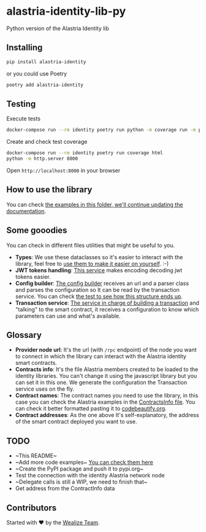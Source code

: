 # alastria-identity-lib-py

Python version of the Alastria Identity lib

## Installing

```bash
pip install alastria-identity
```

or you could use Poetry

```bash
poetry add alastria-identity
```

## Testing

Execute tests

```bash
docker-compose run --rm identity poetry run python -m coverage run -m pytest alastria_identity -v .
```

Create and check test coverage

```bash
docker-compose run --rm identity poetry run coverage html
python -m http.server 8000
```

Open `http://localhost:8000` in your browser

## How to use the library

You can check [the examples in this folder, we'll continue updating the documentation](https://github.com/Wealize/alastria-identity-lib-py/tree/main/alastria_identity/examples).

## Some gooodies

You can check in different files utilities that might be useful to you.

- **Types**: We use these dataclasses so it's easier to interact with the library, feel free to [use them to make it easier on yourself](https://github.com/Wealize/alastria-identity-lib-py/tree/main/alastria_identity/types). :-)
- **JWT tokens handling**: [This service](https://github.com/Wealize/alastria-identity-lib-py/blob/main/alastria_identity/services/tokens.py) makes encoding decoding jwt tokens easier.
- **Config builder**: [The config builder](https://github.com/Wealize/alastria-identity-lib-py/blob/main/alastria_identity/services/config_builder.py) receives an url and a parser class and parses the configuration so It can be read by the transaction service. You can check [the test to see how this structure ends up](https://github.com/Wealize/alastria-identity-lib-py/blob/main/alastria_identity/tests/test_parsers.py).
- **Transaction service**: [The service in charge of building a transaction](https://github.com/Wealize/alastria-identity-lib-py/tree/main/alastria_identity/services/transaction_service.py) and "talking" to the smart contract, it receives a configuration to know which parameters can use and what's available.

## Glossary

- **Provider node url**: It's the url (with `/rpc` endpoint) of the node you want to connect in which the library can interact with the Alastria identity
  smart contracts.
- **Contracts info**: It's the file Alastria members created to be loaded to the identity libraries. You can't change it using the javascript library but you can set it in this one. We generate the configuration the Transaction service uses on the fly.
- **Contract names**: The contract names you need to use the library, in this case you can check the Alastria examples in the [ContractsInfo file]( 'https://raw.githubusercontent.com/alastria/alastria-identity/master/contracts/ContractInfo.md'). You can check it better formatted pasting it to [codebeautify.org](https://codebeautify.org/python-formatter-beautifier).
- **Contract addresses**: As the one above It's self-explanatory, the address of the smart contract deployed you want to use.

## TODO

- ~This README~
- ~Add more code examples~ [You can check them here](https://github.com/Wealize/alastria-identity-lib-py/tree/main/alastria_identity/examples)
- ~Create the PyPI package and push it to pypi.org~
- Test the connection with the identity Alastria network node
- ~Delegate calls is still a WIP, we need to finish that~
- Get address from the ContractInfo data

## Contributors

Started with :heart: by the [Wealize Team](https://github.com/Wealize/alastria-identity-lib-py/graphs/contributors).
